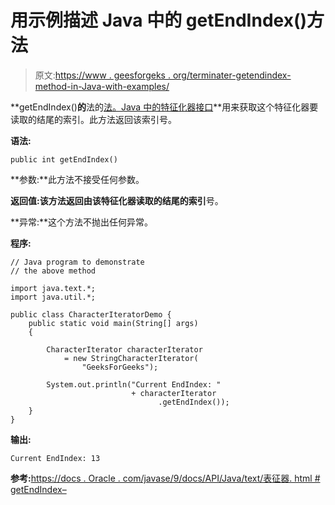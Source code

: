 # 用示例描述 Java 中的 getEndIndex()方法

> 原文:[https://www . geesforgeks . org/terminater-getendindex-method-in-Java-with-examples/](https://www.geeksforgeeks.org/characteriterator-getendindex-method-in-java-with-examples/)

**getEndIndex()**的**法的[法。Java 中的特征化器接口](https://www.geeksforgeeks.org/tag/java-text-package/)**用来获取这个特征化器要读取的结尾的索引。此方法返回该索引号。

**语法:**

```
public int getEndIndex()

```

**参数:**此方法不接受任何参数。

**返回值:**该方法返回由该特征化器读取的结尾的**索引**号。

**异常:**这个方法不抛出任何异常。

**程序:**

```
// Java program to demonstrate
// the above method

import java.text.*;
import java.util.*;

public class CharacterIteratorDemo {
    public static void main(String[] args)
    {

        CharacterIterator characterIterator
            = new StringCharacterIterator(
                "GeeksForGeeks");

        System.out.println("Current EndIndex: "
                           + characterIterator
                                 .getEndIndex());
    }
}
```

**输出:**

```
Current EndIndex: 13

```

**参考:**[https://docs . Oracle . com/javase/9/docs/API/Java/text/表征器. html # getEndIndex–](https://docs.oracle.com/javase/9/docs/api/java/text/CharacterIterator.html#getEndIndex--)